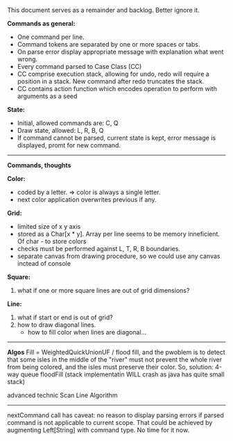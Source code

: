 This document serves as a remainder and backlog. Better ignore it.

**Commands as general:**
- One command per line.
- Command tokens are separated by one or more spaces or tabs. 
- On parse error display appropriate message with explanation what went wrong.
- Every command parsed to Case Class (CC)
- CC comprise execution stack, allowing for undo, redo will require a position in a stack. New command after redo truncates the stack.
- CC contains action function which encodes operation to perform with arguments as a seed

**State:**
- Initial, allowed commands are: C, Q
- Draw state, allowed: L, R, B, Q 
- If command cannot be  parsed, current state is kept, error message is displayed, promt for new command.

---
**Commands, thoughts**

**Color:** 
- coded by a letter. => color is always a single letter.
- next color application overwrites previous if any.

**Grid:**
- limited size of x  y  axis
- stored as a Char[x * y]. Array per line seems to be memory inneficient. Of char - to store colors
- checks must be performed against L, T, R, B boundaries.
- separate canvas from drawing procedure, so we could use any canvas inctead of console


**Square:**
1. what if one or more square lines are out of grid dimensions?

**Line:**
1. what if start or end is out of grid?
2. how to draw diagonal lines.
	- how to fill color when lines are diagonal...
	
___
**Algos**
Fill = WeightedQuickUnionUF / flood fill, and the pwoblem is to detect that some isles in the middle of the "river" must not 
prevent the whole river from being colored, and the isles must preserve their color.
So, solution: 4-way queue floodFill (stack implementatin WILL crash as java has quite small stack)

advanced technic Scan Line Algorithm

---
nextCommand call has caveat: no reason to display parsing errors if parsed command is not applicable to
current scope. That could be achieved by augmenting Left[String] with command type. No time for it now.
